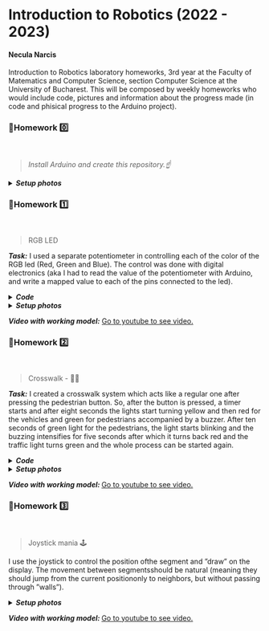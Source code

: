 # Introduction to Robotics (2022 - 2023)

#### Necula Narcis
Introduction to Robotics laboratory homeworks, 3rd year at the Faculty of Matematics and Computer Science, section Computer Science at the University of Bucharest. This will be composed by weekly homeworks who would include code, pictures and information about the progress made (in code and phisical progress to the Arduino project).


### 📗Homework 0️⃣
<br>

 > <i>Install Arduino and create this repository.☝️</i> <br>

<details>
<summary><i><b>Setup photos</b></i></summary>
<br> 
 
![alt text](https://i.imgur.com/OvHTXBm.png)
 
<br>
</details>

### 📗Homework 1️⃣
<br>

 > RGB LED
 
<i><b>Task:</b></i> I used a separate potentiometer in controlling each of the color of the RGB led (Red, Green and Blue). The control was done with digital electronics (aka I had to read the value of the potentiometer with Arduino, and write a mapped value to each of the pins connected to the led).

<details>
<summary><i><b>Code</b></i></summary>

```
const int redLedPin = 11;
const int greenLedPin = 10;
const int blueLedPin = 9;

const int potForBluePin = A0;
const int potForGreenPin = A1;
const int potForRedPin = A2;

int potForBlueValue = 0;
int potForGreenValue = 0;
int potForRedValue = 0;

const int minLedValue = 0;
const int maxLedValue = 255;
const int minPotValue = 0;
const int maxPotValue = 1023;

void setup() {
  pinMode(redLedPin, OUTPUT);
  pinMode(greenLedPin, OUTPUT);
  pinMode(blueLedPin, OUTPUT);

  pinMode(potForBluePin, INPUT);
  pinMode(potForGreenPin, INPUT);
  pinMode(potForRedPin, INPUT);

  Serial.begin(9600);
}

void loop() {
  potForBlueValue = analogRead(potForBluePin);
  potForGreenValue = analogRead(potForGreenPin);
  potForRedValue = analogRead(potForRedPin);

  setColor(potForRedValue, potForGreenValue, potForBlueValue);
}

void setColor(int redValue, int greenValue, int blueValue) {
  analogWrite(redLedPin, map(redValue, minPotValue, maxPotValue, minLedValue, maxLedValue));
  analogWrite(greenLedPin, map(greenValue, minPotValue, maxPotValue, minLedValue, maxLedValue));
  analogWrite(blueLedPin, map(blueValue, minPotValue, maxPotValue, minLedValue, maxLedValue));
}
```

</details>

<details>
 <summary><i><b>Setup photos</b></i></summary>
 </br></br>
 
![Robotics_Homework_1_setup_2](https://user-images.githubusercontent.com/62501946/197394485-7ab89801-adc1-4e15-951d-9787bf98c7f6.jpg)

![Robotics_Homework_1_setup_1](https://user-images.githubusercontent.com/62501946/197394483-a79f9cf6-b6f3-4325-b838-ec25472c7c68.jpg)

</details>

<i><b>Video with working model:</b></i>
[Go to youtube to see video.](https://www.youtube.com/watch?v=gRUL80wEv6I&ab_channel=NarcisNecula)


### 📗Homework 2️⃣
<br>

 > Crosswalk - 🚦🚸
 
 <i><b>Task:</b></i> I created a crosswalk system which acts like a regular one after pressing the pedestrian button. So, after the button is pressed, a timer starts and after eight seconds the lights start turning yellow and then red for the vehicles and green for pedestrians accompanied by a buzzer. After ten seconds of green light for the pedestrians, the light starts blinking and the buzzing intensifies for five seconds after which it turns back red and the traffic light turns green and the whole process can be started again.


<details>
<summary><i><b>Code</b></i></summary>

```
// set the buzzer, button and led pins
const int buttonPin = 2;
const int buzzerPin = 3;
const int pedestrianGreenPin = 4;
const int pedestrianRedPin = 5;
const int vehiclesGreenPin = 6;
const int vehiclesYellowPin = 7;
const int vehiclesRedPin = 8;

// set the timers for each state
const int timerState1 = 8000;
const int timerState2 = 3000;
const int timerState3 = 10000;
const int timerState4 = 5000;

// timings and settings for buzzer and blinkinmg green light for pedestrians
const int buzzerSound = 250;
const int buzzerTime = 250;
const int buzzerFastPacedTime = 150;
const int blinkingTime = 300;
int blinkingState = LOW;

// last timer for blinking green light and buzzer
unsigned long lastBuzz = 0;
unsigned long lastBlink = 0;

int reading = 0;
byte buttonWasPressed = 0;
byte lastButtonState = LOW;
byte currentButtonState = LOW;
unsigned long lastDebounceTime = 0;
unsigned long debounceDelay = 50;

int currentState = 1;
unsigned long timer = 0;

void setup(){
  pinMode(buttonPin, INPUT_PULLUP);

  pinMode(pedestrianGreenPin, OUTPUT);
  pinMode(pedestrianRedPin, OUTPUT);
  pinMode(vehiclesGreenPin, OUTPUT);
  pinMode(vehiclesYellowPin, OUTPUT);
  pinMode(vehiclesRedPin, OUTPUT);

  Serial.begin(9600);
}

void loop() {
  checkButtonState();
  changeState();

  if (currentState == 1) {
    applyState1();
  } else if (currentState == 2) {
    applyState2();
  } else if (currentState == 3) {
    applyState3();
  } else if (currentState == 4) {
    applyState4();
  }
}

void checkButtonState() {
  reading = digitalRead(buttonPin);

  if (reading != lastButtonState) {
    lastDebounceTime = millis();
  }

  if (millis() - lastDebounceTime > debounceDelay) {
    if (reading != currentButtonState) {
      currentButtonState = reading;

      if (currentButtonState == LOW && currentState == 1) {
        if (!buttonWasPressed) {
          buttonWasPressed = 1;
          timer = millis();
        }
      }
    }
  } 
  lastButtonState = reading;
}

void changeState() {
  if (currentState == 1 && buttonWasPressed && millis() - timer > timerState1) {
    buttonWasPressed = 0;
    currentState = 2;
    timer = millis();    
  } else if (currentState == 2 && millis() - timer > timerState2) {
    currentState = 3;
    timer = millis();
  } else if (currentState == 3 && millis() - timer > timerState3) {
    currentState = 4;
    timer = millis();
  } else if (currentState == 4 && millis() - timer > timerState4) {
    currentState = 1;
    timer = millis();
  }
}

void applyState1(){
  // pedestrian lights
  digitalWrite(pedestrianGreenPin, LOW);
  digitalWrite(pedestrianRedPin, HIGH);

  // vehicles lights
  digitalWrite(vehiclesGreenPin, HIGH);
  digitalWrite(vehiclesYellowPin, LOW);
  digitalWrite(vehiclesRedPin, LOW);

  // buzzer tone
  noTone(buzzerPin);
}

void applyState2(){
  // pedestrian lights
  digitalWrite(pedestrianGreenPin, LOW);
  digitalWrite(pedestrianRedPin, HIGH);

  // vehicles lights
  digitalWrite(vehiclesGreenPin, LOW);
  digitalWrite(vehiclesYellowPin, HIGH);
  digitalWrite(vehiclesRedPin, LOW);

  // buzzer tone
  noTone(buzzerPin);
}

void applyState3(){
  // pedestrian lights
  digitalWrite(pedestrianGreenPin, HIGH);
  digitalWrite(pedestrianRedPin, LOW);

  // vehicles lights
  digitalWrite(vehiclesGreenPin, LOW);
  digitalWrite(vehiclesYellowPin, LOW);
  digitalWrite(vehiclesRedPin, HIGH);

  // buzzer tone
  if (millis() - lastBuzz > buzzerTime) {
    noTone(buzzerPin);
  }

  if (millis() - lastBuzz > 2 * buzzerTime){
    tone(buzzerPin, buzzerSound);
    Serial.println("Sound is playing\n");
    lastBuzz = millis();
  }
}

void applyState4(){
  // pedestrian lights
  // blinking green light
  if (millis() - lastBlink > blinkingTime) {
    blinkingState = !blinkingState;
    lastBlink = millis();
  }
  digitalWrite(pedestrianGreenPin, blinkingState);
  digitalWrite(pedestrianRedPin, LOW);

  // vehicles lights
  digitalWrite(vehiclesGreenPin, LOW);
  digitalWrite(vehiclesYellowPin, LOW);
  digitalWrite(vehiclesRedPin, HIGH);

  // buzzer tone
  if (millis() - lastBuzz > buzzerFastPacedTime) {
    noTone(buzzerPin);
  }
  
  if (millis() - lastBuzz > 2 * buzzerFastPacedTime) {
    tone(buzzerPin, buzzerSound);
    Serial.println("Fast sound is playing\n");
    lastBuzz = millis();
  }
}
```

</details>

<details>
 
 <summary> <i><b>Setup photos</b></i> </summary>
</br></br>

![Crosswalk_unlit](https://user-images.githubusercontent.com/62501946/198887521-6087d977-56da-496f-adb0-36144fec0ba5.jpg)

![Crosswalk_lit](https://user-images.githubusercontent.com/62501946/198887522-a0d7b4f9-b529-4397-8370-edde4f75c010.jpg)

</details>

<i><b>Video with working model: </b></i>
[Go to youtube to see video.](https://youtu.be/yUhXWoTgpPg)
 
### 📘Homework 3️⃣
<br>

 > Joystick mania 🕹️
 
 I use the joystick to control the position ofthe segment and ”draw” on the display. The movement between segmentsshould be natural (meaning they should jump from the current positiononly to neighbors, but without passing through ”walls”).

<details>
<summary> <i><b>Setup photos</b></i> </summary>
</br></br>

![Pic_1](https://user-images.githubusercontent.com/62501946/200411177-2550916e-884f-402b-b0b5-5fce9ec33f24.png)
![Pic_2](https://user-images.githubusercontent.com/62501946/200412244-4736085b-715f-4678-b716-88460aae6d05.png)
![Pic_3](https://user-images.githubusercontent.com/62501946/200411191-bdce90f7-25cc-4eee-802b-0bf4156585d7.png)

</details>

<i><b>Video with working model: </b></i>
[Go to youtube to see video.](https://youtu.be/iD5Ntl5qufo)

